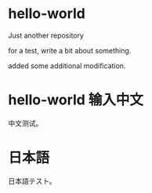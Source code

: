 # hello-world
Just another repository

for a test, write a bit about something.

added some additional modification.

# hello-world 输入中文
中文测试。

# 日本語
日本語テスト。
